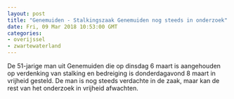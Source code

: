 ```yaml
---
layout: post
title: "Genemuiden - Stalkingszaak Genemuiden nog steeds in onderzoek"
date: Fri, 09 Mar 2018 10:53:00 GMT
categories: 
- overijssel 
- zwartewaterland 
---
```


De 51-jarige man uit Genemuiden die op dinsdag 6 maart is aangehouden op verdenking van stalking en bedreiging is donderdagavond 8 maart in vrijheid gesteld. De man is nog steeds verdachte in de zaak, maar kan de rest van het onderzoek in vrijheid afwachten.
